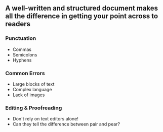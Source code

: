 
## A well-written and structured document makes all the difference in getting your point across to readers

### Punctuation
- Commas
- Semicolons
- Hyphens


### Common Errors
- Large blocks of text
- Complex language
- Lack of images

### Editing & Proofreading
- Don't rely on text editors alone!
- Can they tell the difference between pair and pear?
